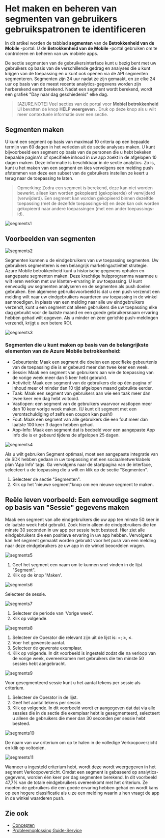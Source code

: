 <properties 
   pageTitle="Gebruikersinterface van Azure mobiele betrokkenheid - segmenten" 
   description="Meer informatie over het maken en beheren van segmenten van gebruikers gebruikspatronen met Azure Mobile betrokkenheid identificeren" 
   services="mobile-engagement" 
   documentationCenter="" 
   authors="piyushjo" 
   manager="dwrede" 
   editor=""/>

<tags
   ms.service="mobile-engagement"
   ms.devlang="na"
   ms.topic="article"
   ms.tgt_pltfrm="mobile-multiple"
   ms.workload="mobile" 
   ms.date="08/19/2016"
   ms.author="piyushjo"/>

# <a name="how-to-create-and-manage-segments-of-users-to-identify-usage-patterns"></a>Het maken en beheren van segmenten van gebruikers gebruikspatronen te identificeren

In dit artikel worden de tabblad **segmenten** van de **Betrokkenheid van de Mobile** -portal. U de **Betrokkenheid van de Mobile** -portal gebruiken om te controleren en beheren van uw mobiele apps.

De sectie segmenten van de gebruikersinterface kunt u bezig bent met uw gebruikers op basis van de verschillende gedrag en analyses die u kunt krijgen van de toepassing en u kunt ook openen via de API segmenten segmenteren. Segmenten zijn 24 uur nadat ze zijn gemaakt, en ze elke 24 uur op basis van de meest recente analytics-gegevens worden zijn herberekend eerst berekend. Nadat een segment wordt berekend, wordt een grafiek "Day naar dag geschiedenis" elke dag.


>[AZURE.NOTE] Veel secties van de portal voor **Mobiel betrokkenheid** UI bevatten de knop **HELP weergeven** . Druk op deze knop als u wilt meer contextuele informatie over een sectie.

## <a name="create-segments"></a>Segmenten maken
U kunt een segment op basis van maximaal 10 criteria op een bepaalde termijn van 60 dagen in het verleden uit de sectie analyses maken. U kunt bijvoorbeeld een segment op basis van de personen die u hebt bekeken bepaalde pagina's of specifieke inhoud in uw app zoekt in de afgelopen 10 dagen maken. Deze informatie is beschikbaar in de sectie analytics. Zo is, kunt u het maken van een segment en kies vervolgens een melding push afstemmen van deze een subset van de gebruikers instellen ze keert u terug naar de toepassing te laten. 
 
> Opmerking: Zodra een segment is berekend, deze kan niet worden bewerkt. alleen kan worden gekopieerd (gekopieerde) of verwijderd (verwijderd). Een segment kan worden gekopieerd binnen dezelfde toepassing (met de dezelfde toepassings-id) en deze kan ook worden gekopieerd naar andere toepassingen (met een ander toepassings-id). 
 
 ![segments1][35] 

## <a name="examples-segments"></a>Voorbeelden van segmenten
 ![segments2][36]

Segmenten kunnen u de eindgebruikers van uw toepassing segmenten.
Uw gebruikers segmenteren is een belangrijk marketingactiviteit strategie. Azure Mobile betrokkenheid kunt u historische gegevens ophalen en aangepaste segmenten maken. Deze krachtige hulpprogramma waarmee u wilt leren werken met uw klanten-ervaring in uw toepassing. U kunt eenvoudig uw segmenten analyseren en de segmenten als push doelen gebruiken.
Een algemene gebruiksvoorbeeld is dat u een push verzendt een melding wilt naar uw eindgebruikers waarderen uw toepassing in de winkel aanmoedigen. In plaats van een melding naar alle uw eindgebruikers verzendt, kunt u een segment dat alleen gebruikers die uw toepassing elke dag gebruikt voor de laatste maand en een goede gebruikersnaam ervaring hebben gehad wilt opgeven. Als u minder en zeer gerichte push-meldingen verzendt, krijgt u een betere ROI.
 
 ![segments3][37]

### <a name="segments-you-can-create-based-on-the-major-azure-mobile-engagement-elements"></a>Segmenten die u kunt maken op basis van de belangrijkste elementen van de Azure Mobile betrokkenheid:
- Gebeurtenis: Maak een segment die doelen een specifieke gebeurtenis van de toepassing die is er gebeurd meer dan twee keer een week. 
- Sessie: Maak een segment van gebruikers aan wie de toepassing van de vorige week meer dan 5 keer hebt gebruikt.
- Activiteit: Maak een segment van de gebruikers die op één pagina of inhoud meer of minder dan 10 tijd afgelopen maand gebruikte eerder.
- Taak: Maak een segment van gebruikers aan wie een taak meer dan twee keer een dag hebt voltooid.
- Vastlopen: een segment van de gebruikers waarvoor vastlopen meer dan 10 keer vorige week maken. (U kunt dit segment met een verontschuldiging of zelfs een coupon kan push!)
- Fout: Maak een segment van alle gebruikers die een fout meer dan laatste 100 keer 3 dagen hebben gehad.
- App-Info: Maak een segment dat is bedoeld voor een aangepaste App Info die is er gebeurd tijdens de afgelopen 25 dagen.
 
 ![segments4][38]

Als u wilt gebruiken Segment optimaal, moet een aangepaste integratie van de SDK hebben gedaan in uw toepassing met een sociaalnetwerklabels plan 'App Info' tags.
Ga vervolgens naar de startpagina van de interface, selecteert u de toepassing die u wilt en klik op de sectie "Segmenten".

1. Selecteer de sectie "Segmenten".
2. Klik op het 'nieuwe segment"knop om een nieuwe segment te maken.

## <a name="real-life-example-create-a-simple-segment-based-on-session-information"></a>Reële leven voorbeeld: Een eenvoudige segment op basis van "Sessie" gegevens maken
Maak een segment van alle eindgebruikers die uw app ten minste 50 keer in de laatste week hebt gebruikt. Zoek hierin alleen de eindgebruikers die ten minste 30 seconden in uw app per sessie hebt besteed. Hier ziet alle eindgebruikers die een positieve ervaring in uw app hebben. Vervolgens kan het segment gemaakt worden gebruikt voor het push van een melding naar deze eindgebruikers ze uw app in de winkel beoordelen vragen.
 
 ![segments5][39]

1. Geef het segment een naam om te kunnen snel vinden in de lijst "Segment".
2. Klik op de knop 'Maken'.
 
 ![segments6][40]

Selecteer de sessie.
 
 ![segments7][41]

1. Selecteer de periode van 'Vorige week'.
2. Klik op volgende.
 
 ![segments8][42]

1. Selecteer de Operator die relevant zijn uit de lijst is: =; ≥, ≤.
2. Voer het gewenste aantal.
3. Selecteer de gewenste exemplaar. 
4. Klik op volgende.
In dit voorbeeld is ingesteld zodat die na verloop van de vorige week, overeenkomen met gebruikers die ten minste 50 sessies hebt aangebracht.
 
 ![segments9][43]

Voor gesegmenteerd sessie kunt u het aantal tekens per sessie als criterium.

1. Selecteer de Operator in de lijst.
2. Geef het aantal tekens per sessie.
3. Klik op volgende.
In dit voorbeeld wordt er aangegeven dat dat via alle sessies die in de sectie die exemplaar hebt is gesegmenteerd, selecteert u alleen de gebruikers die meer dan 30 seconden per sessie hebt besteed.
 
 ![segments10][44]

De naam van uw criterium om op te halen in de volledige Verkoopoverzicht en klik op voltooien.
 
 ![segments11][45]

Wanneer u ingesteld criterium hebt, wordt deze wordt weergegeven in het segment Verkoopoverzicht.
Omdat een segment is gebaseerd op analytics-gegevens, worden één keer per dag segmenten berekend.
In dit voorbeeld 47,7% van de totale eindgebruikers overeenkomt met het criterium. Ze moeten de gebruikers die een goede ervaring hebben gehad en wordt kans op een hogere classificatie als u ze een melding waarin u hen vraagt de app in de winkel waarderen push.


## <a name="see-also"></a>Zie ook

- [Concepten][Link 6]
- [Probleemoplossing Guide-Service][Link 24]

<!--Image references-->
[1]: ./media/mobile-engagement-user-interface-navigation/navigation1.png
[2]: ./media/mobile-engagement-user-interface-home/home1.png
[3]: ./media/mobile-engagement-user-interface-home/home2.png
[4]: ./media/mobile-engagement-user-interface-home/home3.png
[5]: ./media/mobile-engagement-user-interface-home/home4.png
[6]: ./media/mobile-engagement-user-interface-home/home5.png
[7]: ./media/mobile-engagement-user-interface-my-account/myaccount1.png
[8]: ./media/mobile-engagement-user-interface-my-account/myaccount2.png
[9]: ./media/mobile-engagement-user-interface-my-account/myaccount3.png
[10]: ./media/mobile-engagement-user-interface-analytics/analytics1.png
[11]: ./media/mobile-engagement-user-interface-analytics/analytics2.png
[12]: ./media/mobile-engagement-user-interface-analytics/analytics3.png
[13]: ./media/mobile-engagement-user-interface-analytics/analytics4.png
[14]: ./media/mobile-engagement-user-interface-monitor/monitor1.png
[15]: ./media/mobile-engagement-user-interface-monitor/monitor2.png
[16]: ./media/mobile-engagement-user-interface-monitor/monitor3.png
[17]: ./media/mobile-engagement-user-interface-monitor/monitor4.png
[18]: ./media/mobile-engagement-user-interface-reach/reach1.png
[19]: ./media/mobile-engagement-user-interface-reach/reach2.png
[20]: ./media/mobile-engagement-user-interface-reach-campaign/Reach-Campaign1.png
[21]: ./media/mobile-engagement-user-interface-reach-campaign/Reach-Campaign2.png
[22]: ./media/mobile-engagement-user-interface-reach-campaign/Reach-Campaign3.png
[23]: ./media/mobile-engagement-user-interface-reach-campaign/Reach-Campaign4.png
[24]: ./media/mobile-engagement-user-interface-reach-campaign/Reach-Campaign5.png
[25]: ./media/mobile-engagement-user-interface-reach-campaign/Reach-Campaign6.png
[26]: ./media/mobile-engagement-user-interface-reach-campaign/Reach-Campaign7.png
[27]: ./media/mobile-engagement-user-interface-reach-campaign/Reach-Campaign8.png
[28]: ./media/mobile-engagement-user-interface-reach-campaign/Reach-Campaign9.png
[29]: ./media/mobile-engagement-user-interface-reach-criterion/Reach-Criterion1.png
[30]: ./media/mobile-engagement-user-interface-reach-content/Reach-Content1.png
[31]: ./media/mobile-engagement-user-interface-reach-content/Reach-Content2.png
[32]: ./media/mobile-engagement-user-interface-reach-content/Reach-Content3.png
[33]: ./media/mobile-engagement-user-interface-reach-content/Reach-Content4.png
[34]: ./media/mobile-engagement-user-interface-dashboard/dashboard1.png
[35]: ./media/mobile-engagement-user-interface-segments/segments1.png
[36]: ./media/mobile-engagement-user-interface-segments/segments2.png
[37]: ./media/mobile-engagement-user-interface-segments/segments3.png
[38]: ./media/mobile-engagement-user-interface-segments/segments4.png
[39]: ./media/mobile-engagement-user-interface-segments/segments5.png
[40]: ./media/mobile-engagement-user-interface-segments/segments6.png
[41]: ./media/mobile-engagement-user-interface-segments/segments7.png
[42]: ./media/mobile-engagement-user-interface-segments/segments8.png
[43]: ./media/mobile-engagement-user-interface-segments/segments9.png
[44]: ./media/mobile-engagement-user-interface-segments/segments10.png
[45]: ./media/mobile-engagement-user-interface-segments/segments11.png
[46]: ./media/mobile-engagement-user-interface-settings/settings1.png
[47]: ./media/mobile-engagement-user-interface-settings/settings2.png
[48]: ./media/mobile-engagement-user-interface-settings/settings3.png
[49]: ./media/mobile-engagement-user-interface-settings/settings4.png
[50]: ./media/mobile-engagement-user-interface-settings/settings5.png
[51]: ./media/mobile-engagement-user-interface-settings/settings6.png
[52]: ./media/mobile-engagement-user-interface-settings/settings7.png
[53]: ./media/mobile-engagement-user-interface-settings/settings8.png
[54]: ./media/mobile-engagement-user-interface-settings/settings9.png
[55]: ./media/mobile-engagement-user-interface-settings/settings10.png
[56]: ./media/mobile-engagement-user-interface-settings/settings11.png
[57]: ./media/mobile-engagement-user-interface-settings/settings12.png
[58]: ./media/mobile-engagement-user-interface-settings/settings13.png

<!--Link references-->
[Link 1]: mobile-engagement-user-interface.md
[Link 2]: mobile-engagement-troubleshooting-guide.md
[Link 3]: mobile-engagement-how-tos.md
[Link 4]: http://go.microsoft.com/fwlink/?LinkID=525553
[Link 5]: http://go.microsoft.com/fwlink/?LinkID=525554
[Link 6]: http://go.microsoft.com/fwlink/?LinkId=525555
[Link 7]: https://account.windowsazure.com/PreviewFeatures
[Link 8]: https://social.msdn.microsoft.com/Forums/azure/home?forum=azuremobileengagement
[Link 9]: http://azure.microsoft.com/services/mobile-engagement/
[Link 10]: http://azure.microsoft.com/documentation/services/mobile-engagement/
[Link 11]: http://azure.microsoft.com/pricing/details/mobile-engagement/
[Link 12]: mobile-engagement-user-interface-navigation.md
[Link 13]: mobile-engagement-user-interface-home.md
[Link 14]: mobile-engagement-user-interface-my-account.md
[Link 15]: mobile-engagement-user-interface-analytics.md
[Link 16]: mobile-engagement-user-interface-monitor.md
[Link 17]: mobile-engagement-user-interface-reach.md
[Link 18]: mobile-engagement-user-interface-segments.md
[Link 19]: mobile-engagement-user-interface-dashboard.md
[Link 20]: mobile-engagement-user-interface-settings.md
[Link 21]: mobile-engagement-troubleshooting-guide-analytics.md
[Link 22]: mobile-engagement-troubleshooting-guide-apis.md
[Link 23]: mobile-engagement-troubleshooting-guide-push-reach.md
[Link 24]: mobile-engagement-troubleshooting-guide-service.md
[Link 25]: mobile-engagement-troubleshooting-guide-sdk.md
[Link 26]: mobile-engagement-troubleshooting-guide-sr-info.md
[Link 27]: ../mobile-engagement-how-tos-first-push.md
[Link 28]: ../mobile-engagement-how-tos-test-campaign.md
[Link 29]: ../mobile-engagement-how-tos-personalize-push.md
[Link 30]: ../mobile-engagement-how-tos-differentiate-push.md
[Link 31]: ../mobile-engagement-how-tos-schedule-campaign.md
[Link 32]: ../mobile-engagement-how-tos-text-view.md
[Link 33]: ../mobile-engagement-how-tos-web-view.md
 
